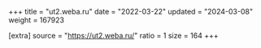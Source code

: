 +++
title = "ut2.weba.ru"
date = "2022-03-22"
updated = "2024-03-08"
weight = 167923

[extra]
source = "https://ut2.weba.ru/"
ratio = 1
size = 164
+++
